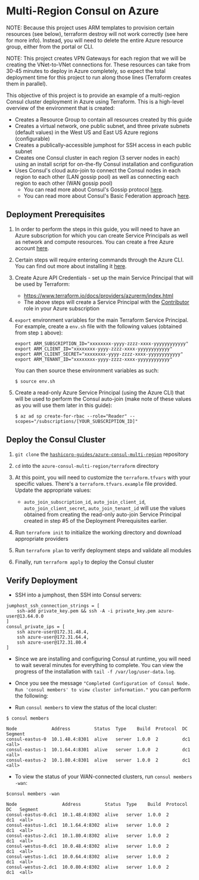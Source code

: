 # Multi-Region Consul on Azure

NOTE: Because this project uses ARM templates to provision certain resources (see below), terraform destroy will not work correctly (see here for more info). Instead, you will need to delete the entire Azure resource group, either from the portal or CLI.

NOTE: This project creates VPN Gateways for each region that we will be creating the VNet-to-VNet connections for. These resources can take from 30-45 minutes to deploy in Azure completely, so expect the total deployment time for this project to run along those lines (Terraform creates them in parallel).

This objective of this project is to provide an example of a multi-region Consul cluster deployment in Azure using Terraform.  This is a high-level overview of the environment that is created:

* Creates a Resource Group to contain all resources created by this guide
* Creates a virtual network, one public subnet, and three private subnets (default values) in the West US and East US Azure regions (configurable)
* Creates a publically-accessible jumphost for SSH access in each public subnet
* Creates one Consul cluster in each region (3 server nodes in each) using an install script for on-the-fly Consul installation and configuration
* Uses Consul's cloud auto-join to connect the Consul nodes in each region to each other (LAN gossip pool) as well as connecting each region to each other (WAN gossip pool)
    * You can read more about Consul's Gossip protocol [here](https://www.consul.io/docs/internals/gossip.html).
    * You can read more about Consul's Basic Federation approach [here](https://www.consul.io/docs/guides/datacenters.html).

## Deployment Prerequisites

1. In order to perform the steps in this guide, you will need to have an Azure subscription for which you can create Service Principals as well as network and compute resources. You can create a free Azure account [here](https://azure.microsoft.com/en-us/free/).

2. Certain steps will require entering commands through the Azure CLI. You can find out more about installing it [here](https://docs.microsoft.com/en-us/cli/azure/install-azure-cli).

3. Create Azure API Credentials - set up the main Service Principal that will be used by Terraform:
    * https://www.terraform.io/docs/providers/azurerm/index.html
    * The above steps will create a Service Principal with the [Contributor](https://docs.microsoft.com/en-us/azure/active-directory/role-based-access-built-in-roles#contributor) role in your Azure subscription

4. `export` environment variables for the main Terraform Service Principal. For example, create a `env.sh` file with the following values (obtained from step `1` above):

    ```
    export ARM_SUBSCRIPTION_ID="xxxxxxxx-yyyy-zzzz-xxxx-yyyyyyyyyyyy"
    export ARM_CLIENT_ID="xxxxxxxx-yyyy-zzzz-xxxx-yyyyyyyyyyyy"
    export ARM_CLIENT_SECRET="xxxxxxxx-yyyy-zzzz-xxxx-yyyyyyyyyyyy"
    export ARM_TENANT_ID="xxxxxxxx-yyyy-zzzz-xxxx-yyyyyyyyyyyy"
    ```

    You can then source these environment variables as such:
    
    ```
    $ source env.sh
    ```

5. Create a read-only Azure Service Principal (using the Azure CLI) that will be used to perform the Consul auto-join (make note of these values as you will use them later in this guide):

    ```
    $ az ad sp create-for-rbac --role="Reader" --scopes="/subscriptions/[YOUR_SUBSCRIPTION_ID]"
    ```

## Deploy the Consul Cluster

1. `git clone` the [`hashicorp-guides/azure-consul-multi-region`](https://github.com/hashicorp-guides/azure-consul-multi-region) repository

2. `cd` into the `azure-consul-multi-region/terraform` directory

3. At this point, you will need to customize the `terraform.tfvars` with your specific values. There's a `terraform.tfvars.example` file provided. Update the appropriate values:

    * `auto_join_subscription_id`, `auto_join_client_id`, `auto_join_client_secret`, `auto_join_tenant_id` will use the values obtained from creating the read-only auto-join Service Principal created in step #5 of the Deployment Prerequisites earlier.

4. Run `terraform init` to initialize the working directory and download appropriate providers

5. Run `terraform plan` to verify deployment steps and validate all modules

6. Finally, run `terraform apply` to deploy the Consul cluster

## Verify Deployment

* SSH into a jumphost, then SSH into Consul servers:
```
jumphost_ssh_connection_strings = [
    ssh-add private_key.pem && ssh -A -i private_key.pem azure-user@13.64.0.0
]
consul_private_ips = [
    ssh azure-user@172.31.48.4,
    ssh azure-user@172.31.64.4,
    ssh azure-user@172.31.80.4
]
```

* Since we are installing and configuring Consul at runtime, you will need to wait several minutes for everything to complete. You can view the progress of the installation with `tail -f /var/log/user-data.log`.

* Once you see the message `"Completed Configuration of Consul Node. Run 'consul members' to view cluster information."` you can perform the following:

* Run `consul members` to view the status of the local cluster:

```
$ consul members

Node             Address         Status  Type    Build  Protocol  DC   Segment
consul-eastus-0  10.1.48.4:8301  alive   server  1.0.0  2         dc1  <all>
consul-eastus-1  10.1.64.4:8301  alive   server  1.0.0  2         dc1  <all>
consul-eastus-2  10.1.80.4:8301  alive   server  1.0.0  2         dc1  <all>
```

* To view the status of your WAN-connected clusters, run `consul members -wan`:

```
$consul members -wan

Node                 Address         Status  Type    Build  Protocol  DC   Segment
consul-eastus-0.dc1  10.1.48.4:8302  alive   server  1.0.0  2         dc1  <all>
consul-eastus-1.dc1  10.1.64.4:8302  alive   server  1.0.0  2         dc1  <all>
consul-eastus-2.dc1  10.1.80.4:8302  alive   server  1.0.0  2         dc1  <all>
consul-westus-0.dc1  10.0.48.4:8302  alive   server  1.0.0  2         dc1  <all>
consul-westus-1.dc1  10.0.64.4:8302  alive   server  1.0.0  2         dc1  <all>
consul-westus-2.dc1  10.0.80.4:8302  alive   server  1.0.0  2         dc1  <all>
```
